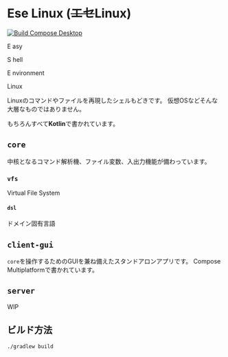 # Ese Linux (~~エセ~~Linux) 
[![Build Compose Desktop](https://github.com/naotiki/EseLinux/actions/workflows/deployment.yml/badge.svg)](https://github.com/naotiki/EseLinux/actions/workflows/deployment.yml)

E asy

S hell

E nvironment

Linux



Linuxのコマンドやファイルを再現したシェルもどきです。
仮想OSなどそんな大層なものではありません。

もちろんすべて**Kotlin**で書かれています。
## `core`
中核となるコマンド解析機、ファイル変数、入出力機能が備わっています。
### `vfs`
Virtual File System
#### `dsl`
ドメイン固有言語
## `client-gui`
`core`を操作するためのGUIを兼ね備えたスタンドアロンアプリです。
Compose Multiplatformで書かれています。

## `server`
WIP

## ビルド方法

`./gradlew build` 